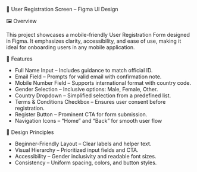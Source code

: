📱 User Registration Screen – Figma UI Design 

🖼️ Overview 

This project showcases a mobile-friendly User Registration Form designed in Figma. It emphasizes clarity, accessibility, and ease of use, making it ideal for onboarding users in any mobile application.

🎯 Features 

- Full Name Input – Includes guidance to match official ID.
- Email Field – Prompts for valid email with confirmation note.
- Mobile Number Field – Supports international format with country code.
- Gender Selection – Inclusive options: Male, Female, Other.
- Country Dropdown – Simplified selection from a predefined list.
- Terms & Conditions Checkbox – Ensures user consent before registration.
- Register Button – Prominent CTA for form submission.
- Navigation Icons – “Home” and “Back” for smooth user flow

📐 Design Principles 

- Beginner-Friendly Layout – Clear labels and helper text.
- Visual Hierarchy – Prioritized input fields and CTA.
- Accessibility – Gender inclusivity and readable font sizes.
- Consistency – Uniform spacing, colors, and button styles.
